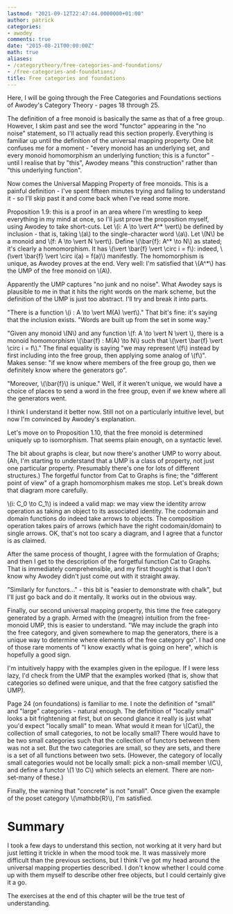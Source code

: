 ```yaml
---
lastmod: "2021-09-12T22:47:44.0000000+01:00"
author: patrick
categories:
- awodey
comments: true
date: "2015-08-21T00:00:00Z"
math: true
aliases:
- /categorytheory/free-categories-and-foundations/
- /free-categories-and-foundations/
title: Free categories and foundations
---
```


Here, I will be going through the Free Categories and Foundations sections of Awodey's Category Theory - pages 18 through 25.

The definition of a free monoid is basically the same as that of a free group. However, I skim past and see the word "functor" appearing in the "no noise" statement, so I'll actually read this section properly.
Everything is familiar up until the definition of the universal mapping property. One bit confuses me for a moment - "every monoid has an underlying set, and every monoid homomorphism an underlying function; this is a functor" - until I realise that by "this", Awodey means "this construction" rather than "this underlying function".

Now comes the Universal Mapping Property of free monoids. This is a painful definition - I've spent fifteen minutes trying and failing to understand it - so I'll skip past it and come back when I've read some more.

Proposition 1.9: this is a proof in an area where I'm wrestling to keep everything in my mind at once, so I'll just prove the proposition myself, using Awodey to take short-cuts. Let \\(i: A \to \vert A^* \vert\\) be defined by inclusion - that is, taking \\(a\\) to the single-character word \\(a\\). Let \\(N\\) be a monoid and \\(f: A \to \vert N \vert\\). Define \\(\bar{f}: A^* \to N\\) as stated; it's clearly a homomorphism. It has \\(\vert \bar{f} \vert  \circ i = f\\): indeed, \\(\vert \bar{f} \vert \circ i(a) = f(a)\\) manifestly. The homomorphism is unique, as Awodey proves at the end. Very well: I'm satisfied that \\(A^*\\) has the UMP of the free monoid on \\(A\\).

Apparently the UMP captures "no junk and no noise". What Awodey says is plausible to me in that it hits the right words on the mark scheme, but the definition of the UMP is just too abstract. I'll try and break it into parts.

"There is a function \\(i : A \to \vert M(A) \vert\\)." That bit's fine: it's saying that the inclusion exists. "Words are built up from the set in some way."

"Given any monoid \\(N\\) and any function \\(f: A \to \vert N \vert \\), there is a monoid homomorphism \\(\bar{f} : M(A) \to N\\) such that \\(\vert \bar{f} \vert  \circ i = f\\)." The final equality is saying "we may represent \\(f\\) instead by first including into the free group, then applying some analog of \\(f\\)". Makes sense: "if we know where members of the free group go, then we definitely know where the generators go".

"Moreover, \\(\bar{f}\\) is unique." Well, if it weren't unique, we would have a choice of places to send a word in the free group, even if we knew where all the generators went.

I think I understand it better now. Still not on a particularly intuitive level, but now I'm convinced by Awodey's explanation.

Let's move on to Proposition 1.10, that the free monoid is determined uniquely up to isomorphism. That seems plain enough, on a syntactic level.

The bit about graphs is clear, but now there's another UMP to worry about. (Ah, I'm starting to understand that a UMP is a class of property, not just one particular property. Presumably there's one for lots of different structures.) The forgetful functor from Cat to Graphs is fine; the "different point of view" of a graph homomorphism makes me stop. Let's break down that diagram more carefully.

\\(i: C_0 \to C_1\\) is indeed a valid map: we may view the identity arrow operation as taking an object to its associated identity. The codomain and domain functions do indeed take arrows to objects. The composition operation takes pairs of arrows (which have the right codomain/domain) to single arrows. OK, that's not too scary a diagram, and I agree that a functor is as claimed.

After the same process of thought, I agree with the formulation of Graphs; and then I get to the description of the forgetful function Cat to Graphs. That is immediately comprehensible, and my first thought is that I don't know why Awodey didn't just come out with it straight away.

"Similarly for functors…" - this bit is "easier to demonstrate with chalk", but I'll just go back and do it mentally. It works out in the obvious way.

Finally, our second universal mapping property, this time the free category generated by a graph. Armed with the (meagre) intuition from the free-monoid UMP, this is easier to understand. "We may include the graph into the free category, and given somewhere to map the generators, there is a unique way to determine where elements of the free category go". I had one of those rare moments of "I know exactly what is going on here", which is hopefully a good sign.

I'm intuitively happy with the examples given in the epilogue. If I were less lazy, I'd check from the UMP that the examples worked (that is, show that categories so defined were unique, and that the free catgory satisfied the UMP).

Page 24 (on foundations) is familiar to me. I note the definition of "small" and "large" categories - natural enough. The definition of "locally small" looks a bit frightening at first, but on second glance it really is just what you'd expect "locally small" to mean. What would it mean for \\(Cat\\), the collection of small categories, to not be locally small? There would have to be two small categories such that the collection of functors between them was not a set. But the two categories are small, so they are sets, and there is a set of all functions between two sets. (However, the category of locally small categories would not be locally small: pick a non-small member \\(C\\), and define a functor \\(1 \to C\\) which selects an element. There are non-set-many of these.)

Finally, the warning that "concrete" is not "small". Once given the example of the poset category \\(\mathbb{R}\\), I'm satisfied.

# Summary

I took a few days to understand this section, not working at it very hard but just letting it trickle in when the mood took me. It was massively more difficult than the previous sections, but I think I've got my head around the universal mapping properties described. I don't know whether I could come up with them myself to describe other free objects, but I could certainly give it a go.

The exercises at the end of this chapter will be the true test of understanding.
